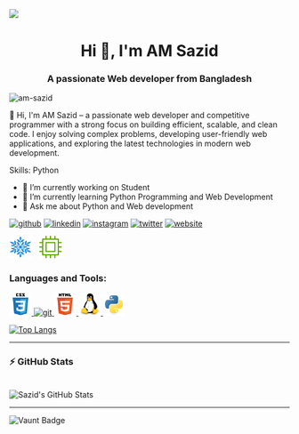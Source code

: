 <img src="https://media.licdn.com/dms/image/v2/D5616AQHArmC39vHPfA/profile-displaybackgroundimage-shrink_350_1400/B56ZlrpNTqI8AY-/0/1758447590551?e=1761177600&v=beta&t=SWkfWEC3xSwma15ozbKGocBasTyp62hXgDUUZ2mNtIk" />
<h1 align="center">Hi 👋, I'm AM Sazid</h1>
<h3 align="center">A passionate Web developer from Bangladesh</h3>
<p align="left"> <img src="https://komarev.com/ghpvc/?username=am-sazid&label=Profile%20views&color=0e75b6&style=flat" alt="am-sazid" /> </p>
👋 Hi, I'm AM Sazid – a passionate web developer and competitive programmer with a strong focus on building efficient, scalable, and clean code. I enjoy solving complex problems, developing user-friendly web applications, and exploring the latest technologies in modern web development.



Skills: Python

- 🔭 I’m currently working on Student 
- 🌱 I’m currently learning Python Programming and Web Development
- 💬 Ask me about Python and Web development


[<img src='https://cdn.jsdelivr.net/npm/simple-icons@3.0.1/icons/github.svg' alt='github' height='40'>](https://github.com/am-sazid)  [<img src='https://cdn.jsdelivr.net/npm/simple-icons@3.0.1/icons/linkedin.svg' alt='linkedin' height='40'>](https://www.linkedin.com/in/am-sazid-205673316//)  [<img src='https://cdn.jsdelivr.net/npm/simple-icons@3.0.1/icons/instagram.svg' alt='instagram' height='40'>](https://www.instagram.com/am_sazid/)  [<img src='https://cdn.jsdelivr.net/npm/simple-icons@3.0.1/icons/twitter.svg' alt='twitter' height='40'>](https://twitter.com/@AMSazid1)  [<img src='https://cdn.jsdelivr.net/npm/simple-icons@3.0.1/icons/icloud.svg' alt='website' height='40'>](https://am-sazid.github.io/am-sazid11/?fbclid=IwY2xjawF3fkpleHRuA2FlbQIxMAABHZJekpbMkPFvfaYFyT7Z-rUMILfR3Bu5vcsPBW1i8BWmxSAaH4tIgikzpQ_aem_81dHM34-Dp3BWcZttmZPZA)  

<a href='https://archiveprogram.github.com/'><img src='https://raw.githubusercontent.com/acervenky/animated-github-badges/master/assets/acbadge.gif' width='40' height='40'></a> <a href='https://docs.github.com/en/developers'><img src='https://raw.githubusercontent.com/acervenky/animated-github-badges/master/assets/devbadge.gif' width='40' height='40'></a> 

<h3 align="left">Languages and Tools:</h3>
<p align="left"> <a href="https://www.w3schools.com/css/" target="_blank" rel="noreferrer"> <img src="https://raw.githubusercontent.com/devicons/devicon/master/icons/css3/css3-original-wordmark.svg" alt="css3" width="40" height="40"/> </a> <a href="https://git-scm.com/" target="_blank" rel="noreferrer"> <img src="https://www.vectorlogo.zone/logos/git-scm/git-scm-icon.svg" alt="git" width="40" height="40"/> </a> <a href="https://www.w3.org/html/" target="_blank" rel="noreferrer"> <img src="https://raw.githubusercontent.com/devicons/devicon/master/icons/html5/html5-original-wordmark.svg" alt="html5" width="40" height="40"/> </a> <a href="https://www.linux.org/" target="_blank" rel="noreferrer"> <img src="https://raw.githubusercontent.com/devicons/devicon/master/icons/linux/linux-original.svg" alt="linux" width="40" height="40"/> </a> <a href="https://www.python.org" target="_blank" rel="noreferrer"> <img src="https://raw.githubusercontent.com/devicons/devicon/master/icons/python/python-original.svg" alt="python" width="40" height="40"/> </a> </p>





[![Top Langs](https://github-readme-stats.vercel.app/api/top-langs/?username=am-sazid)](https://github.com/anuraghazra/github-readme-stats)

---
  ### :zap: GitHub Stats
  <br/>
  <img align="center" alt="Sazid's GitHub Stats" src="https://github-readme-stats.vercel.app/api?username=am-sazid&show_icons=true&theme=tokyonight" />
<br />

---
![Vaunt Badge](https://api.vaunt.dev/v1/github/entities/am-sazid/contributions?format=svg&private=false)  






